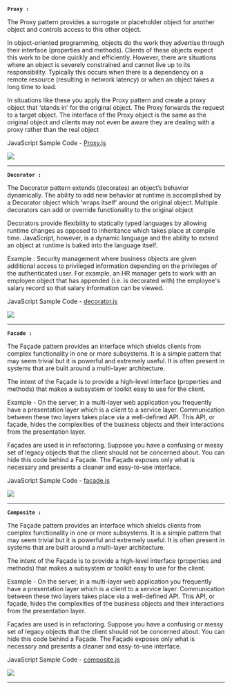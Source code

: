 **`Proxy : `**
 
The Proxy pattern provides a surrogate or placeholder object for another object and controls access to this other object. 

In object-oriented programming, objects do the work they advertise through their interface (properties and methods). Clients of these objects expect this work to be done quickly and efficiently. However, there are situations where an object is severely constrained and cannot live up to its responsibility. Typically this occurs when there is a dependency on a remote resource (resulting in network latency) or when an object takes a long time to load.

In situations like these you apply the Proxy pattern and create a proxy object that ‘stands in’ for the original object. The Proxy forwards the request to a target object. The interface of the Proxy object is the same as the original object and clients may not even be aware they are dealing with a proxy rather than the real object 

JavaScript Sample Code - [Proxy.js](https://github.com/nguyensjsu/cmpe202-fivestars/blob/master/Design%20Patterns%20Study/Proxy.js)

![](https://github.com/nguyensjsu/cmpe202-fivestars/blob/master/Design%20Patterns%20Study/javascript-proxy.jpg)

***

**`Decorator : `**

The Decorator pattern extends (decorates) an object’s behavior dynamically. The ability to add new behavior at runtime is accomplished by a Decorator object which ‘wraps itself’ around the original object. Multiple decorators can add or override functionality to the original object

Decorators provide flexibility to statically typed languages by allowing runtime changes as opposed to inheritance which takes place at compile time. JavaScript, however, is a dynamic language and the ability to extend an object at runtime is baked into the language itself. 

Example : Security management where business objects are given additional access to privileged information depending on the privileges of the authenticated user. For example, an HR manager gets to work with an employee object that has appended (i.e. is decorated with) the employee's salary record so that salary information can be viewed. 

JavaScript Sample Code - [decorator.js](https://github.com/nguyensjsu/cmpe202-fivestars/blob/master/Design%20Patterns%20Study/decorator.js)

![](https://github.com/nguyensjsu/cmpe202-fivestars/blob/master/Design%20Patterns%20Study/javascript-decorator.jpg)

***
**`Facade : `**
 
The Façade pattern provides an interface which shields clients from complex functionality in one or more subsystems. It is a simple pattern that may seem trivial but it is powerful and extremely useful. It is often present in systems that are built around a multi-layer architecture.

The intent of the Façade is to provide a high-level interface (properties and methods) that makes a subsystem or toolkit easy to use for the client. 

Example - On the server, in a multi-layer web application you frequently have a presentation layer which is a client to a service layer. Communication between these two layers takes place via a well-defined API. This API, or façade, hides the complexities of the business objects and their interactions from the presentation layer. 

Façades are used is in refactoring. Suppose you have a confusing or messy set of legacy objects that the client should not be concerned about. You can hide this code behind a Façade. The Façade exposes only what is necessary and presents a cleaner and easy-to-use interface. 

JavaScript Sample Code - [facade.js](https://github.com/nguyensjsu/cmpe202-fivestars/blob/master/Design%20Patterns%20Study/facade.js)

![](https://github.com/nguyensjsu/cmpe202-fivestars/blob/master/Design%20Patterns%20Study/javascript-facade.jpg)

***

**`Composite : `**
 
The Façade pattern provides an interface which shields clients from complex functionality in one or more subsystems. It is a simple pattern that may seem trivial but it is powerful and extremely useful. It is often present in systems that are built around a multi-layer architecture.

The intent of the Façade is to provide a high-level interface (properties and methods) that makes a subsystem or toolkit easy to use for the client. 

Example - On the server, in a multi-layer web application you frequently have a presentation layer which is a client to a service layer. Communication between these two layers takes place via a well-defined API. This API, or façade, hides the complexities of the business objects and their interactions from the presentation layer. 

Façades are used is in refactoring. Suppose you have a confusing or messy set of legacy objects that the client should not be concerned about. You can hide this code behind a Façade. The Façade exposes only what is necessary and presents a cleaner and easy-to-use interface. 

JavaScript Sample Code - [composite.js](https://github.com/nguyensjsu/cmpe202-fivestars/blob/master/Design%20Patterns%20Study/composite.js)

![](https://github.com/nguyensjsu/cmpe202-fivestars/blob/master/Design%20Patterns%20Study/javascript-composite.jpg)

***
